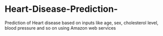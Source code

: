 # Heart-Disease-Prediction-
Prediction of Heart disease based on inputs like age, sex, cholesterol level, blood pressure and so on using Amazon web services
